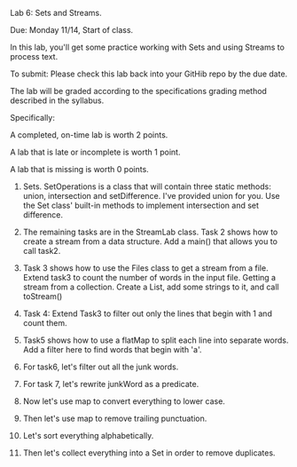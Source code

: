 Lab 6: Sets and Streams.

Due: Monday 11/14, Start of class.

In this lab, you'll get some practice working with Sets and using Streams to process text.

To submit: Please check this lab back into your GitHib repo by the due date.

The lab will be graded according to the specifications grading method described in the syllabus.

Specifically:

A completed, on-time lab is worth 2 points.

A lab that is late or incomplete is worth 1 point.

A lab that is missing is worth 0 points.

1. Sets. SetOperations is a class that will contain three static methods: union, intersection and setDifference.
I've provided union for you. Use the Set class' built-in methods to implement intersection and set difference. 

2. The remaining tasks are in the StreamLab class. Task 2 shows how to create a stream from a data structure. Add a main() that allows you to call task2. 

4. Task 3 shows how to use the Files class to get a stream from a file. Extend task3 to count the number of words in the input file. Getting a stream from a collection. Create a List, add some strings to it, and call toStream()
    
5. Task 4: Extend Task3 to filter out only the lines that begin with 1 and count them.

6. Task5 shows how to use a flatMap to split each line into separate words. Add a filter here to find words that begin with 'a'.

7. For task6, let's filter out all the junk words. 

8. For task 7, let's rewrite junkWord as a predicate.

9. Now let's use map to convert everything to lower case.

10. Then let's use map to remove trailing punctuation.

11. Let's sort everything alphabetically.

12. Then let's collect everything into a Set in order to remove duplicates.




